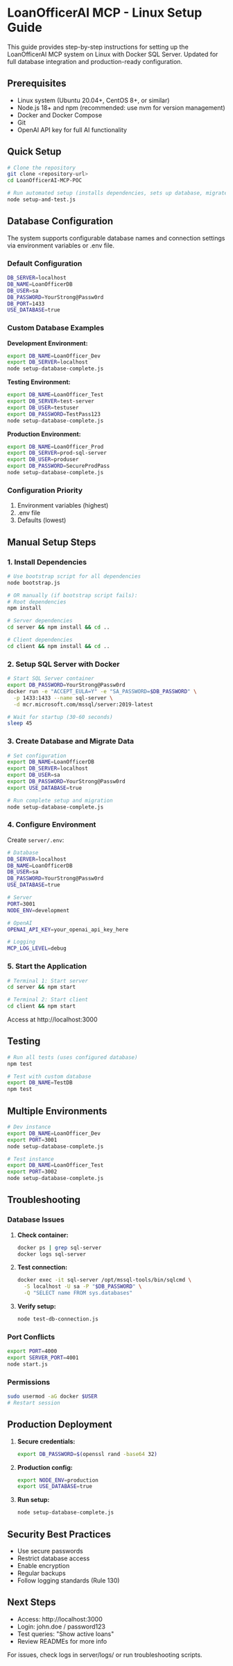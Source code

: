 # LoanOfficerAI MCP - Linux Setup Guide

This guide provides step-by-step instructions for setting up the LoanOfficerAI MCP system on Linux with Docker SQL Server. Updated for full database integration and production-ready configuration.

## Prerequisites

- Linux system (Ubuntu 20.04+, CentOS 8+, or similar)
- Node.js 18+ and npm (recommended: use nvm for version management)
- Docker and Docker Compose
- Git
- OpenAI API key for full AI functionality

## Quick Setup

```bash
# Clone the repository
git clone <repository-url>
cd LoanOfficerAI-MCP-POC

# Run automated setup (installs dependencies, sets up database, migrates data, runs tests)
node setup-and-test.js
```

## Database Configuration

The system supports configurable database names and connection settings via environment variables or .env file.

### Default Configuration

```bash
DB_SERVER=localhost
DB_NAME=LoanOfficerDB
DB_USER=sa
DB_PASSWORD=YourStrong@Passw0rd
DB_PORT=1433
USE_DATABASE=true
```

### Custom Database Examples

**Development Environment:**

```bash
export DB_NAME=LoanOfficer_Dev
export DB_SERVER=localhost
node setup-database-complete.js
```

**Testing Environment:**

```bash
export DB_NAME=LoanOfficer_Test
export DB_SERVER=test-server
export DB_USER=testuser
export DB_PASSWORD=TestPass123
node setup-database-complete.js
```

**Production Environment:**

```bash
export DB_NAME=LoanOfficer_Prod
export DB_SERVER=prod-sql-server
export DB_USER=produser
export DB_PASSWORD=SecureProdPass
node setup-database-complete.js
```

### Configuration Priority

1. Environment variables (highest)
2. .env file
3. Defaults (lowest)

## Manual Setup Steps

### 1. Install Dependencies

```bash
# Use bootstrap script for all dependencies
node bootstrap.js

# OR manually (if bootstrap script fails):
# Root dependencies
npm install

# Server dependencies
cd server && npm install && cd ..

# Client dependencies
cd client && npm install && cd ..
```

### 2. Setup SQL Server with Docker

```bash
# Start SQL Server container
export DB_PASSWORD=YourStrong@Passw0rd
docker run -e "ACCEPT_EULA=Y" -e "SA_PASSWORD=$DB_PASSWORD" \
  -p 1433:1433 --name sql-server \
  -d mcr.microsoft.com/mssql/server:2019-latest

# Wait for startup (30-60 seconds)
sleep 45
```

### 3. Create Database and Migrate Data

```bash
# Set configuration
export DB_NAME=LoanOfficerDB
export DB_SERVER=localhost
export DB_USER=sa
export DB_PASSWORD=YourStrong@Passw0rd
export USE_DATABASE=true

# Run complete setup and migration
node setup-database-complete.js
```

### 4. Configure Environment

Create `server/.env`:

```bash
# Database
DB_SERVER=localhost
DB_NAME=LoanOfficerDB
DB_USER=sa
DB_PASSWORD=YourStrong@Passw0rd
USE_DATABASE=true

# Server
PORT=3001
NODE_ENV=development

# OpenAI
OPENAI_API_KEY=your_openai_api_key_here

# Logging
MCP_LOG_LEVEL=debug
```

### 5. Start the Application

```bash
# Terminal 1: Start server
cd server && npm start

# Terminal 2: Start client
cd client && npm start
```

Access at http://localhost:3000

## Testing

```bash
# Run all tests (uses configured database)
npm test

# Test with custom database
export DB_NAME=TestDB
npm test
```

## Multiple Environments

```bash
# Dev instance
export DB_NAME=LoanOfficer_Dev
export PORT=3001
node setup-database-complete.js

# Test instance
export DB_NAME=LoanOfficer_Test
export PORT=3002
node setup-database-complete.js
```

## Troubleshooting

### Database Issues

1. **Check container:**

   ```bash
   docker ps | grep sql-server
   docker logs sql-server
   ```

2. **Test connection:**

   ```bash
   docker exec -it sql-server /opt/mssql-tools/bin/sqlcmd \
     -S localhost -U sa -P "$DB_PASSWORD" \
     -Q "SELECT name FROM sys.databases"
   ```

3. **Verify setup:**
   ```bash
   node test-db-connection.js
   ```

### Port Conflicts

```bash
export PORT=4000
export SERVER_PORT=4001
node start.js
```

### Permissions

```bash
sudo usermod -aG docker $USER
# Restart session
```

## Production Deployment

1. **Secure credentials:**

   ```bash
   export DB_PASSWORD=$(openssl rand -base64 32)
   ```

2. **Production config:**

   ```bash
   export NODE_ENV=production
   export USE_DATABASE=true
   ```

3. **Run setup:**
   ```bash
   node setup-database-complete.js
   ```

## Security Best Practices

- Use secure passwords
- Restrict database access
- Enable encryption
- Regular backups
- Follow logging standards (Rule 130)

## Next Steps

- Access: http://localhost:3000
- Login: john.doe / password123
- Test queries: "Show active loans"
- Review READMEs for more info

For issues, check logs in server/logs/ or run troubleshooting scripts.
